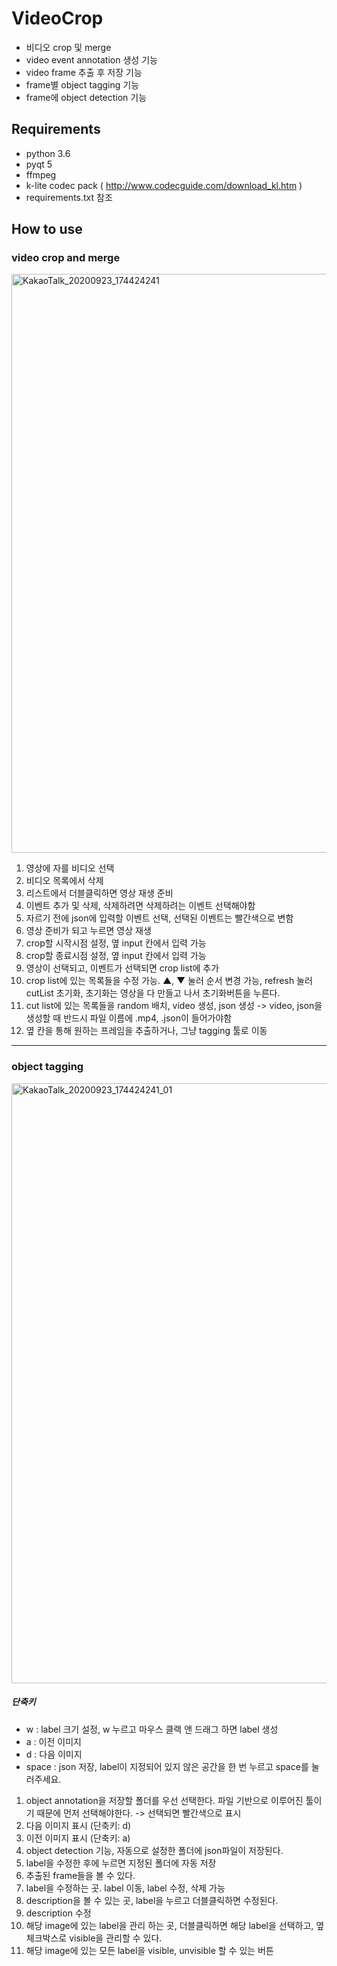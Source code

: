 # VideoCrop
- 비디오 crop 및 merge
- video event annotation 생성 기능
- video frame 추출 후 저장 기능
- frame별 object tagging 기능
- frame에 object detection 기능

## Requirements
- python 3.6
- pyqt 5
- ffmpeg
- k-lite codec pack ( http://www.codecguide.com/download_kl.htm )
- requirements.txt 참조 

## How to use
### video crop and merge
<img width="926" alt="KakaoTalk_20200923_174424241" src="https://user-images.githubusercontent.com/46225226/93990911-a746ac00-fdc6-11ea-8432-c693abd204e7.png">

1. 영상에 자를 비디오 선택
2. 비디오 목록에서 삭제
3. 리스트에서 더블클릭하면 영상 재생 준비
4. 이벤트 추가 및 삭제, 삭제하려면 삭제하려는 이벤트 선택해야함
5. 자르기 전에 json에 입력할 이벤트 선택, 선택된 이벤트는 빨간색으로 변함
6. 영상 준비가 되고 누르면 영상 재생
7. crop할 시작시점 설정, 옆 input 칸에서 입력 가능
8. crop할 종료시점 설정, 옆 input 칸에서 입력 가능
9. 영상이 선택되고, 이벤트가 선택되면 crop list에 추가
10. crop list에 있는 목록들을 수정 가능. ▲, ▼ 눌러 순서 변경 가능, refresh 눌러 cutList 초기화, 초기화는 영상을 다 만들고 나서 초기화버튼을 누른다.
11. cut list에 있는 목록들을 random 배치, video 생성, json 생성
-> video, json을 생성할 때 반드시 파일 이름에 .mp4, .json이 들어가야함
12. 옆 칸을 통해 원하는 프레임을 추출하거나, 그냥 tagging 툴로 이동


* * *

### object tagging
<img width="960" alt="KakaoTalk_20200923_174424241_01" src="https://user-images.githubusercontent.com/46225226/93990988-be859980-fdc6-11ea-8fae-91155b88edf8.png">

##### 단축키
- w : label 크기 설정, w 누르고 마우스 클랙 앤 드래그 하면 label 생성
- a : 이전 이미지
- d : 다음 이미지
- space : json 저장, label이 지정되어 있지 않은 공간을 한 번 누르고 space를 눌러주세요.

1. object annotation을 저장할 폴더를 우선 선택한다. 파일 기반으로 이루어진 툴이기 때문에 먼저 선택해야한다. -> 선택되면 빨간색으로 표시
2. 다음 이미지 표시 (단축키: d)
3. 이전 이미지 표시 (단축키: a)
4. object detection 기능, 자동으로 설정한 폴더에 json파일이 저장된다.
5. label을 수정한 후에 누르면 지정된 폴더에 자동 저장
6. 추출된 frame들을 볼 수 있다.
7. label을 수정하는 곳. label 이동, label 수정, 삭제 가능
8. description을 볼 수 있는 곳, label을 누르고 더블클릭하면 수정된다.
9. description 수정
10. 해당 image에 있는 label을 관리 하는 곳, 더블클릭하면 해당 label을 선택하고, 옆 체크박스로 visible을 관리할 수 있다.
11. 해당 image에 있는 모든 label을 visible, unvisible 할 수 있는 버튼
 

